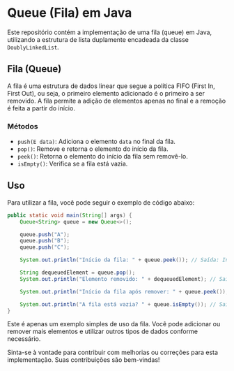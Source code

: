 # Queue (Fila) em Java

Este repositório contém a implementação de uma fila (queue) em Java, utilizando a estrutura de lista duplamente encadeada da classe `DoublyLinkedList`.

## Fila (Queue)

A fila é uma estrutura de dados linear que segue a política FIFO (First In, First Out), ou seja, o primeiro elemento adicionado é o primeiro a ser removido. A fila permite a adição de elementos apenas no final e a remoção é feita a partir do início.

### Métodos

- `push(E data)`: Adiciona o elemento `data` no final da fila.
- `pop()`: Remove e retorna o elemento do início da fila.
- `peek()`: Retorna o elemento do início da fila sem removê-lo.
- `isEmpty()`: Verifica se a fila está vazia.

## Uso

Para utilizar a fila, você pode seguir o exemplo de código abaixo:

```java
public static void main(String[] args) {
    Queue<String> queue = new Queue<>();

    queue.push("A");
    queue.push("B");
    queue.push("C");

    System.out.println("Início da fila: " + queue.peek()); // Saída: Início da fila: A

    String dequeuedElement = queue.pop();
    System.out.println("Elemento removido: " + dequeuedElement); // Saída: Elemento removido: A

    System.out.println("Início da fila após remover: " + queue.peek()); // Saída: Início da fila após remover: B

    System.out.println("A fila está vazia? " + queue.isEmpty()); // Saída: A fila está vazia? false
}
```

Este é apenas um exemplo simples de uso da fila. Você pode adicionar ou remover mais elementos e utilizar outros tipos de dados conforme necessário.

Sinta-se à vontade para contribuir com melhorias ou correções para esta implementação. Suas contribuições são bem-vindas!
